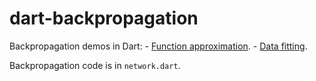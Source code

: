 dart-backpropagation
====================

Backpropagation demos in Dart:
	- [Function approximation](http://www.cs.hmc.edu/~cchu/dart-backpropagation/fn.html).
	- [Data fitting](http://www.cs.hmc.edu/~cchu/dart-backpropagation/data.html).
	
Backpropagation code is in `network.dart`.